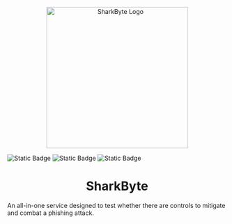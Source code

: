 <p align="center">
  <img src="https://github.com/user-attachments/assets/bc30eb8c-be13-4248-98df-c477ebaea64e" width="325" alt="SharkByte Logo">
</p>

![Static Badge](https://img.shields.io/badge/Release_Date-April_2024-Blue?color=blue) ![Static Badge](https://img.shields.io/badge/Contributers-Christos_Kappos_%26_Willow_Ersil-Blue?color=blue) ![Static Badge](https://img.shields.io/badge/Purpose-Let's_Scrap_Phishing-Blue?color=blue)

<h1 align="center">SharkByte</h1>
An all-in-one service designed to test whether there are controls to mitigate and combat a phishing attack.

